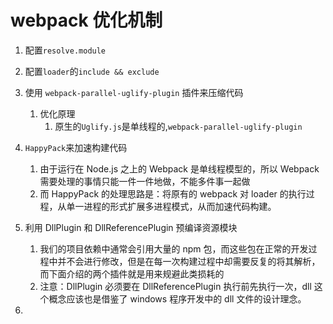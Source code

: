 # webpack 优化机制
1. 配置`resolve.module`
2. 配置`loader`的`include && exclude`
3. 使用 `webpack-parallel-uglify-plugin` 插件来压缩代码
    1. 优化原理
        1. 原生的`Uglify.js`是单线程的,`webpack-parallel-uglify-plugin`
   
4. `HappyPack`来加速构建代码
    1. 由于运行在 Node.js 之上的 Webpack 是单线程模型的，所以 Webpack 需要处理的事情只能一件一件地做，不能多件事一起做
    2. 而 HappyPack 的处理思路是：将原有的 webpack 对 loader 的执行过程，从单一进程的形式扩展多进程模式，从而加速代码构建。
5. 利用 DllPlugin 和 DllReferencePlugin 预编译资源模块
    1. 我们的项目依赖中通常会引用大量的 npm 包，而这些包在正常的开发过程中并不会进行修改，但是在每一次构建过程中却需要反复的将其解析，而下面介绍的两个插件就是用来规避此类损耗的
    2. 注意：DllPlugin 必须要在 DllReferencePlugin 执行前先执行一次，dll 这个概念应该也是借鉴了 windows 程序开发中的 dll 文件的设计理念。
6. 